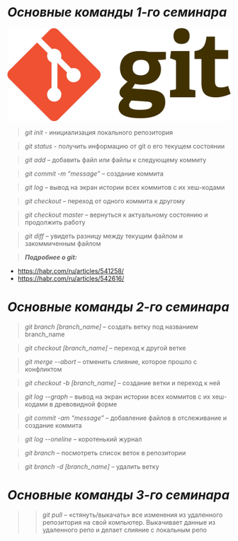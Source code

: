 # ***Основные команды 1-го семинара***

![Логотип Git](logo.jpg)

> *git init* - инициализация локального репозитория

> *git status* - получить информацию от git о его текущем состоянии

> *git add* – добавить файл или файлы к следующему коммиту

> *git commit -m “message”* – создание коммита

> *git log* – вывод на экран истории всех коммитов с их хеш-кодами

> *git checkout* – переход от одного коммита к другому

> *git checkout master* – вернуться к актуальному состоянию и продолжить работу

> *git diff* – увидеть разницу между текущим файлом и закоммиченным файлом


> ***Подробнее о git:***
- https://habr.com/ru/articles/541258/
- https://habr.com/ru/articles/542616/


# ***Основные команды 2-го семинара***

> *git branch [branch_name]* – создать ветку под названием branch_name

> *git checkout [branch_name]* – переход к другой ветке

> *git merge --abort* – отменить слияние, которое прошло с конфликтом

> *git checkout -b [branch_name]* – создание ветки и переход к ней

> *git log --graph* – вывод на экран истории всех коммитов с их хеш-кодами в древовидной форме

> *git commit -am “message”* – добавление файлов в отслеживание и создание коммита

> *git log --oneline* – коротенький журнал

> *git branch* – посмотреть список веток в репозитории

> *git branch -d [branch_name]* – удалить ветку


# ***Основные команды 3-го семинара***

>> *git pull* – «стянуть/выкачать» все изменения из удаленного репозитория на свой компьютер. Выкачивает данные из удаленного репо и делает слияние с локальным репо